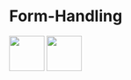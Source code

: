 # Form-Handling

<img height="64px" src="https://cdn.svgporn.com/logos/webpack.svg">
<img height="64px" src="https://cdn.svgporn.com/logos/react.svg">
